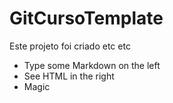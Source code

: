 # GitCursoTemplate

Este projeto foi criado etc etc

  - Type some Markdown on the left
  - See HTML in the right
  - Magic
